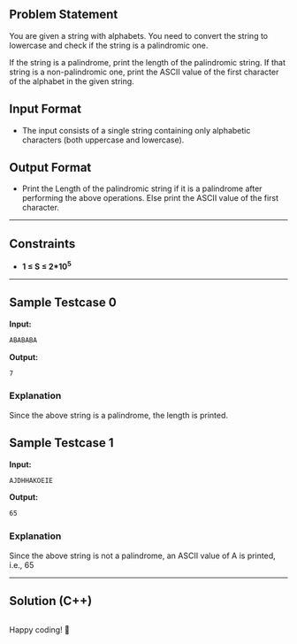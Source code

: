 ## Problem Statement

You are given a string with alphabets. You need to convert the string to lowercase and check if the string is a palindromic one.

If the string is a palindrome, print the length of the palindromic string. If that string is a non-palindromic one, print the ASCII value of the first character of the alphabet in the given string.

## Input Format

- The input consists of a single string containing only alphabetic characters (both uppercase and lowercase). 

## Output Format

- Print the Length of the palindromic string if it is a palindrome after performing the above operations. Else print the ASCII value of the first character.

---

## Constraints
- **1 ≤ S ≤ 2*10<sup>5</sup>**

---

## Sample Testcase 0

**Input:**
```bash
ABABABA
```

**Output:**
```bash
7
```

### Explanation

Since the above string is a palindrome, the length is printed.

## Sample Testcase 1

**Input:**
```bash
AJDHHAKOEIE
```

**Output:**
```bash
65
```

### Explanation

Since the above string is not a palindrome, an ASCII value of A is printed, i.e., 65

---

## Solution (C++)

```cpp


```


Happy coding! 🚀
